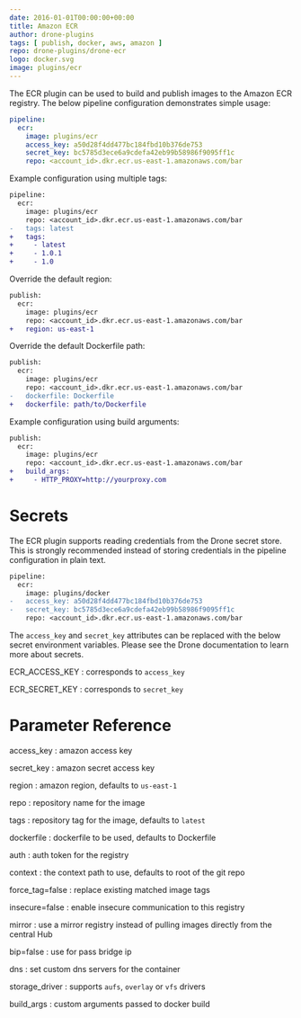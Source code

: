 ```yaml
---
date: 2016-01-01T00:00:00+00:00
title: Amazon ECR
author: drone-plugins
tags: [ publish, docker, aws, amazon ]
repo: drone-plugins/drone-ecr
logo: docker.svg
image: plugins/ecr
---
```


The ECR plugin can be used to build and publish images to the Amazon ECR registry. The below pipeline configuration demonstrates simple usage:

```yaml
pipeline:
  ecr:
    image: plugins/ecr
    access_key: a50d28f4dd477bc184fbd10b376de753
    secret_key: bc5785d3ece6a9cdefa42eb99b58986f9095ff1c
    repo: <account_id>.dkr.ecr.us-east-1.amazonaws.com/bar
```

Example configuration using multiple tags:

```diff
pipeline:
  ecr:
    image: plugins/ecr
    repo: <account_id>.dkr.ecr.us-east-1.amazonaws.com/bar
-   tags: latest
+   tags:
+     - latest
+     - 1.0.1
+     - 1.0
```

Override the default region:

```diff
publish:
  ecr:
    image: plugins/ecr
    repo: <account_id>.dkr.ecr.us-east-1.amazonaws.com/bar
+   region: us-east-1
```

Override the default Dockerfile path:

```diff
publish:
  ecr:
    image: plugins/ecr
    repo: <account_id>.dkr.ecr.us-east-1.amazonaws.com/bar
-   dockerfile: Dockerfile
+   dockerfile: path/to/Dockerfile
```

Example configuration using build arguments:

```diff
publish:
  ecr:
    image: plugins/ecr
    repo: <account_id>.dkr.ecr.us-east-1.amazonaws.com/bar
+   build_args:
+     - HTTP_PROXY=http://yourproxy.com
```

# Secrets

The ECR plugin supports reading credentials from the Drone secret store. This is strongly recommended instead of storing credentials in the pipeline configuration in plain text.

```diff
pipeline:
  ecr:
    image: plugins/docker
-   access_key: a50d28f4dd477bc184fbd10b376de753
-   secret_key: bc5785d3ece6a9cdefa42eb99b58986f9095ff1c
    repo: <account_id>.dkr.ecr.us-east-1.amazonaws.com/bar
```

The `access_key` and `secret_key` attributes can be replaced with the below secret environment variables. Please see the Drone documentation to learn more about secrets.

ECR_ACCESS_KEY
: corresponds to `access_key`

ECR_SECRET_KEY
: corresponds to `secret_key`

# Parameter Reference

access_key
: amazon access key

secret_key
: amazon secret access key

region
: amazon region, defaults to `us-east-1`

repo
: repository name for the image

tags
: repository tag for the image, defaults to `latest`

dockerfile
: dockerfile to be used, defaults to Dockerfile

auth
: auth token for the registry

context
: the context path to use, defaults to root of the git repo

force_tag=false
: replace existing matched image tags

insecure=false
: enable insecure communication to this registry

mirror
: use a mirror registry instead of pulling images directly from the central Hub

bip=false
: use for pass bridge ip

dns
: set custom dns servers for the container

storage_driver
: supports `aufs`, `overlay` or `vfs` drivers

build_args
: custom arguments passed to docker build

